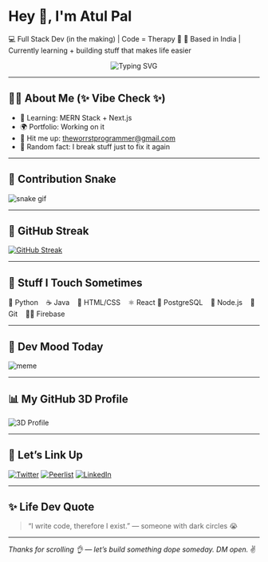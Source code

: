 # Hey 👋, I'm Atul Pal

💻 Full Stack Dev (in the making) | Code = Therapy 🧠
📍 Based in India | Currently learning + building stuff that makes life easier

<p align="center">
  <img src="https://readme-typing-svg.herokuapp.com?font=Fira+Code&size=22&pause=1000&color=36BCF7&width=435&lines=Currently+Learning+MERN+Stack" alt="Typing SVG" />
</p>

---

## 🧑‍💻 About Me (✨ Vibe Check ✨)

- 🌱 Learning: MERN Stack + Next.js
- 🌍 Portfolio: Working on it
- 📩 Hit me up: [theworrstprogrammer@gmail.com](mailto:theworrstprogrammer@gmail.com)
- 🌱 Random fact: I break stuff just to fix it again

---

## 🐍 Contribution Snake

![snake gif](https://raw.githubusercontent.com/atsin6/atsin6/output/github-contribution-grid-snake.svg)

---

## 🔴 GitHub Streak

[![GitHub Streak](https://github-readme-streak-stats.herokuapp.com?user=atsin6&theme=tokyonight&date_format=M%20j%5B%2C%20Y%5D)](https://git.io/streak-stats)

---

## 💅 Stuff I Touch Sometimes

🐍 Python    ☕ Java    🔸 HTML/CSS    ⚛️ React
🐘 PostgreSQL    🚀 Node.js    🧩 Git    🧑‍🚀 Firebase

---

## 🤡 Dev Mood Today

![meme](https://media.tenor.com/s76mNafJyZ0AAAAM/see-nobody-cares.gif)

---

## 📊 My GitHub 3D Profile

![3D Profile](https://github.com/atsin6/atsin6/blob/main/profile-3d-contrib/profile-night-rainbow.svg)

---

## 🔗 Let’s Link Up

[![Twitter](https://img.shields.io/badge/Twitter-1DA1F2?style=flat&logoColor=white)](https://x.com/atulpal2200)
[![Peerlist](https://img.shields.io/badge/Peerlist-00B956?style=flat&logoColor=white)](https://peerlist.io/atulpal)
[![LinkedIn](https://img.shields.io/badge/LinkedIn-0A66C2?style=flat&logoColor=white)](https://www.linkedin.com/in/atulpal2200/)

---

## ✨ Life Dev Quote

> “I write code, therefore I exist.” — someone with dark circles 😭

---

_Thanks for scrolling 👌 — let’s build something dope someday. DM open._ ✌️
